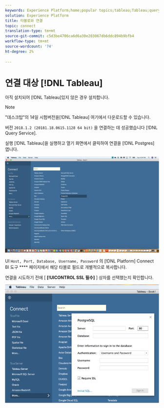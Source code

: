 ```yaml
---
keywords: Experience Platform;home;popular topics;tableau;Tableau;query service;Query service;connect to query service;
solution: Experience Platform
title: 타블로와 연결
topic: connect
translation-type: tm+mt
source-git-commit: c5d3be4706ca6d6a30e203067db6ddc894b9bfb4
workflow-type: tm+mt
source-wordcount: '74'
ht-degree: 2%

---
```



# 연결 대상 [!DNL Tableau]

아직 설치되어 [!DNL Tableau]있지 않은 경우 설치합니다.

>[!NOTE]
>
>&quot;데스크탑&quot;의 14일 시험버전을[!DNL Tableau] 여기에서 [](https://www.tableau.com/products/desktop/download)다운로드할 수 있습니다.
>    
> 버전 `2018.1.2 (20181.18.0615.1128 64 bit)` 을 연결하는 데 성공했습니다 [!DNL Query Service].

실행 [!DNL Tableau]을 실행하고 열기 화면에서 클릭하여 연결을 [!DNL Postgres] 엽니다.

![이미지](../images/clients/tableau/open-connection.png)

UI `Host, Port, Database, Username, Password` 의 [!DNL Platform] Connect BI 도구 **** 페이지에서 해당 타블로 필드로 개별적으로 복사합니다.

연결을 시도하기 전에 [ **[!UICONTROL SSL 필수]** ] 상자를 선택했는지 확인합니다.

![이미지](../images/clients/tableau/ssl-required.png)